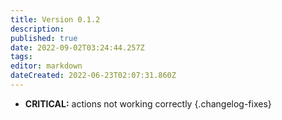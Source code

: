 ```yaml
---
title: Version 0.1.2
description: 
published: true
date: 2022-09-02T03:24:44.257Z
tags: 
editor: markdown
dateCreated: 2022-06-23T02:07:31.860Z
---
```


* **CRITICAL:** actions not working correctly
{.changelog-fixes}